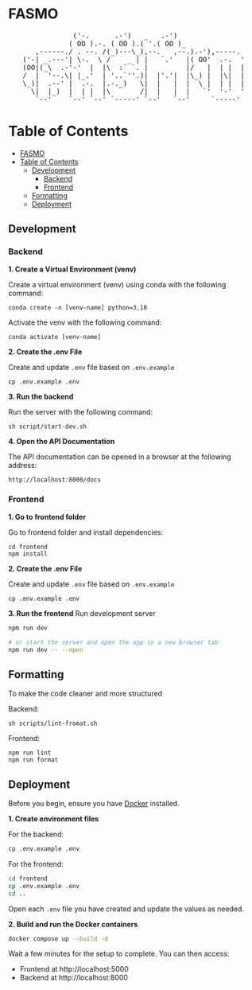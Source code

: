 # FASMO

<div align="center">
<!-- https://patorjk.com/software/taag/#p=display&f=Ghost&t=FASMO -->
<pre>
            ('-.      .-')   _   .-')                
           ( OO ).-. ( OO ).( '.( OO )_              
   ,------./ . --. /(_)---\_),--.   ,--.).-'),-----. 
('-| _.---'| \-.  \ /    _ | |   `.'   |( OO'  .-.  '
(OO|(_\  .-'-'  |  |\  :` `. |         |/   |  | |  |
/  |  '--.\| |_.'  | '..`''.)|  |'.'|  |\_) |  |\|  |
\_)|  .--' |  .-.  |.-._)   \|  |   |  |  \ |  | |  |
  \|  |_)  |  | |  |\       /|  |   |  |   `'  '-'  '
   `--'    `--' `--' `-----' `--'   `--'     `-----' 
</pre>
</div>
                         


# Table of Contents
- [FASMO](#fasmo)
- [Table of Contents](#table-of-contents)
  - [Development](#development)
    - [Backend](#backend)
    - [Frontend](#frontend)
  - [Formatting](#formatting)
  - [Deployment](#deployment)


## Development

### Backend

**1. Create a Virtual Environment (venv)**

Create a virtual environment (venv) using conda with the following command:

```
conda create -n [venv-name] python=3.10
```

Activate the venv with the following command:

```
conda activate [venv-name]
```

**2. Create the .env File**

Create and update `.env` file based on `.env.example`

```
cp .env.example .env
```

**3. Run the backend**

Run the server with the following command:

```
sh script/start-dev.sh
```

**4. Open the API Documentation**

The API documentation can be opened in a browser at the following address:

```
http://localhost:8000/docs
```

### Frontend
**1. Go to frontend folder**

Go to frontend folder and install dependencies:
```
cd frontend
npm install
```

**2. Create the .env File**

Create and update `.env` file based on `.env.example`

```
cp .env.example .env
```

**3. Run the frontend**
Run development server
```bash
npm run dev

# or start the server and open the app in a new browser tab
npm run dev -- --open
```

## Formatting
To make the code cleaner and more structured

Backend:
```
sh scripts/lint-fromat.sh
```
Frontend:
```
npm run lint
npm run format
```

## Deployment

Before you begin, ensure you have [Docker](https://docs.docker.com/engine/install/) installed.

**1. Create environment files**

For the backend:
```bash
cp .env.example .env
```

For the frontend:
```bash
cd frontend
cp .env.example .env
cd ..
```

Open each `.env` file you have created and update the values as needed.

**2. Build and run the Docker containers**
```bash
docker compose up --build -d
```
Wait a few minutes for the setup to complete. You can then access:
- Frontend at http://localhost:5000
- Backend at http://localhost:8000
